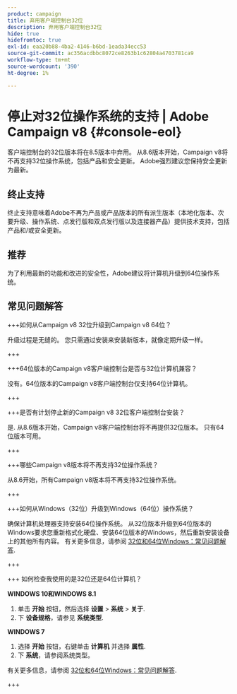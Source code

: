 ```yaml
---
product: campaign
title: 弃用客户端控制台32位
description: 弃用客户端控制台32位
hide: true
hidefromtoc: true
exl-id: eaa20b88-4ba2-4146-b6bd-1eada34ecc53
source-git-commit: ac356acdbbc8072ce8263b1c62804a4703781ca9
workflow-type: tm+mt
source-wordcount: '390'
ht-degree: 1%

---
```


# 停止对32位操作系统的支持 | Adobe Campaign v8 {#console-eol}

客户端控制台的32位版本将在8.5版本中弃用。 从8.6版本开始，Campaign v8将不再支持32位操作系统，包括产品和安全更新。 Adobe强烈建议您保持安全更新为最新。

## 终止支持

终止支持意味着Adobe不再为产品或产品版本的所有派生版本（本地化版本、次要升级、操作系统、点发行版和双点发行版以及连接器产品）提供技术支持，包括产品和/或安全更新。

## 推荐

为了利用最新的功能和改进的安全性，Adobe建议将计算机升级到64位操作系统。

## 常见问题解答

+++如何从Campaign v8 32位升级到Campaign v8 64位？

升级过程是无缝的。 您只需通过安装来安装新版本，就像定期升级一样。

+++

+++64位版本的Campaign v8客户端控制台是否与32位计算机兼容？

没有。64位版本的Campaign v8客户端控制台仅支持64位计算机。

+++

+++是否有计划停止新的Campaign v8 32位客户端控制台安装？

是. 从8.6版本开始，Campaign v8客户端控制台将不再提供32位版本。 只有64位版本可用。

+++

+++哪些Campaign v8版本将不再支持32位操作系统？

从8.6开始，所有Campaign v8版本将不再支持32位操作系统。

+++

+++如何从Windows（32位）升级到Windows（64位）操作系统？

确保计算机处理器支持安装64位操作系统。 从32位版本升级到64位版本的Windows要求您重新格式化硬盘、安装64位版本的Windows，然后重新安装设备上的其他所有内容。 有关更多信息，请参阅 [32位和64位Windows：常见问题解答](https://support.microsoft.com/en-us/windows/32-bit-and-64-bit-windows-frequently-asked-questions-c6ca9541-8dce-4d48-0415-94a3faa2e13d).

+++

+++ 如何检查我使用的是32位还是64位计算机？

**WINDOWS 10和WINDOWS 8.1**

1. 单击 **开始** 按钮，然后选择 **设置** > **系统** > **关于**.
1. 下 **设备规格**，请参见 **系统类型**.

**WINDOWS 7**
1. 选择 **开始** 按钮，右键单击 **计算机** 并选择 **属性**.
1. 下 **系统**，请参阅系统类型。

有关更多信息，请参阅 [32位和64位Windows：常见问题解答](https://support.microsoft.com/en-us/windows/32-bit-and-64-bit-windows-frequently-asked-questions-c6ca9541-8dce-4d48-0415-94a3faa2e13d).

+++
